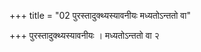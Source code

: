 +++
title = "02 पुरस्तादुक्थ्यस्यावनीयः मध्यतोऽन्ततो वा"

+++
पुरस्तादुक्थ्यस्यावनीयः । मध्यतोऽन्ततो वा २